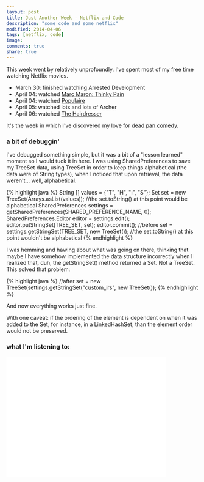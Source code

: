```yaml
---
layout: post
title: Just Another Week - Netflix and Code
description: "some code and some netflix"
modified: 2014-04-06
tags: [netflix, code]
image:
comments: true
share: true  
---
```


This week went by relatively unprofoundly. I've spent most of my free time watching Netflix movies. 

- March 30: finished watching Arrested Development
- April 04: watched [Marc Maron: Thinky Pain](https://www.netflix.com/WiMovie/Marc%20Maron:%20Thinky%20Pain/70273401?trkid=438403)
- April 04: watched [Populaire](https://www.netflix.com/WiMovie/Populaire/70269481?trkid=438403)
- April 05: watched lots and lots of Archer
- April 06: watched [The Hairdresser](https://www.netflix.com/WiMovie/The%20Hairdresser/70132707?trkid=438403)

It's the week in which I've discovered my love for [dead pan comedy](http://en.wikipedia.org/wiki/Anthony_Jeselnik). 

### a bit of debuggin' ###

I've debugged something simple, but it was a bit of a "lesson learned" moment so I would tuck it in here. I was using SharedPreferences to save my TreeSet data, using TreeSet in order to keep things alphabetical (the data were of String types), when I noticed that upon retrieval, the data weren't... well, alphabetical.

{% highlight java %}
String [] values = {"T", "H", "I", "S"};
Set<String> set = new TreeSet<String>(Arrays.asList(values));
//the set.toString() at this point would be alphabetical
SharedPreferences settings = getSharedPreferences(SHARED_PREFERENCE_NAME, 0);
SharedPreferences.Editor editor = settings.edit();
editor.putStringSet(TREE_SET, set);
editor.commit();
//before 
set = settings.getStringSet(TREE_SET, new TreeSet<String>());
//the set.toString() at this point wouldn't be alphabetical
{% endhighlight %}

I was hemming and hawing about what was going on there, thinking that maybe I have somehow implemented the data structure incorrectly when I realized that, duh, the getStringSet() method returned a Set. Not a TreeSet. This solved that problem: 

{% highlight java %}
//after
set = new TreeSet<String>(settings.getStringSet("custom_irs", new TreeSet<String>()); 
{% endhighlight %}

And now everything works just fine. 

With one caveat: if the ordering of the element is dependent on when it was added to the Set, for instance, in a LinkedHashSet, than the element order would not be preserved. 

### what I'm listening to: ###

<iframe width="420" height="315" src="//www.youtube.com/embed/dV4_giHgDDk" frameborder="0" allowfullscreen></iframe>


